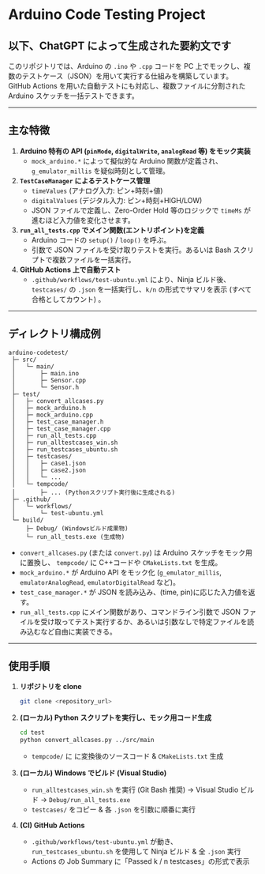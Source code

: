 # Arduino Code Testing Project

## 以下、ChatGPT によって生成された要約文です

このリポジトリでは、Arduino の `.ino` や `.cpp` コードを PC 上でモックし、複数のテストケース（JSON）を用いて実行する仕組みを構築しています。  
GitHub Actions を用いた自動テストにも対応し、複数ファイルに分割された Arduino スケッチを一括テストできます。

---

## 主な特徴

1. **Arduino 特有の API (`pinMode`, `digitalWrite`, `analogRead` 等) をモック実装**
   - `mock_arduino.*` によって擬似的な Arduino 関数が定義され、`g_emulator_millis` を疑似時刻として管理。
2. **`TestCaseManager` によるテストケース管理**
   - `timeValues` (アナログ入力: ピン+時刻+値)
   - `digitalValues` (デジタル入力: ピン+時刻+HIGH/LOW)
   - JSON ファイルで定義し、Zero-Order Hold 等のロジックで `timeMs` が進むほど入力値を変化させます。
3. **`run_all_tests.cpp` でメイン関数(エントリポイント)を定義**
   - Arduino コードの `setup()` / `loop()` を呼ぶ。
   - 引数で JSON ファイルを受け取りテストを実行。あるいは Bash スクリプトで複数ファイルを一括実行。
4. **GitHub Actions 上で自動テスト**
   - `.github/workflows/test-ubuntu.yml` により、Ninja ビルド後、`testcases/` の `.json` を一括実行し、`k/n` の形式でサマリを表示 (すべて合格としてカウント) 。

---

## ディレクトリ構成例

```plaintext
arduino-codetest/
 ├─ src/
 │   └─ main/
 │       ├─ main.ino
 │       ├─ Sensor.cpp
 │       └─ Sensor.h
 ├─ test/
 │   ├─ convert_allcases.py
 │   ├─ mock_arduino.h
 │   ├─ mock_arduino.cpp
 │   ├─ test_case_manager.h
 │   ├─ test_case_manager.cpp
 │   ├─ run_all_tests.cpp
 │   ├─ run_alltestcases_win.sh
 │   ├─ run_testcases_ubuntu.sh
 │   ├─ testcases/
 │   │   ├─ case1.json
 │   │   ├─ case2.json
 │   │   └─ ...
 │   └─ tempcode/
 │       ├─ ... (Pythonスクリプト実行後に生成される)
 ├─ .github/
 │   └─ workflows/
 │       └─ test-ubuntu.yml
 └─ build/
     ├─ Debug/ (Windowsビルド成果物)
     └─ run_all_tests.exe (生成物)
```

- `convert_allcases.py` (または `convert.py`) は Arduino スケッチをモック用に置換し、 `tempcode/` に C++コードや `CMakeLists.txt` を生成。
- `mock_arduino.*` が Arduino API をモック化 (`g_emulator_millis`, `emulatorAnalogRead`, `emulatorDigitalRead` など)。
- `test_case_manager.*` が JSON を読み込み、(time, pin)に応じた入力値を返す。
- `run_all_tests.cpp` にメイン関数があり、コマンドライン引数で JSON ファイルを受け取ってテスト実行するか、あるいは引数なしで特定ファイルを読み込むなど自由に実装できる。

---

## 使用手順

1. **リポジトリを clone**

   ```bash
   git clone <repository_url>
   ```

2. **(ローカル) Python スクリプトを実行し、モック用コード生成**

   ```bash
   cd test
   python convert_allcases.py ../src/main
   ```

   - `tempcode/` に に変換後のソースコード & `CMakeLists.txt` 生成

3. **(ローカル) Windows でビルド (Visual Studio)**

   - `run_alltestcases_win.sh` を実行 (Git Bash 推奨) → Visual Studio ビルド → `Debug/run_all_tests.exe`
   - `testcases/` をコピー & 各 `.json` を引数に順番に実行

4. **(CI) GitHub Actions**

   - `.github/workflows/test-ubuntu.yml` が動き、`run_testcases_ubuntu.sh` を使用して Ninja ビルド & 全 `.json` 実行
   - Actions の Job Summary に「Passed k / n testcases」の形式で表示
